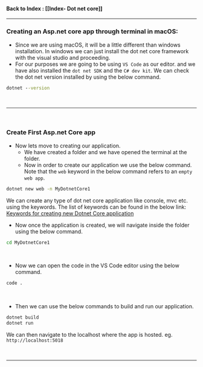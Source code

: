 
#### Back to Index : [[Index- Dot net core]]

---


### **Creating an Asp.net core app through terminal in macOS**:

- Since we are using macOS, it will be a little different than windows installation. In windows we can just install the dot net core framework with the visual studio and proceeding.
- For our purposes we are going to be using `VS Code` as our editor. and we have also installed the `dot net SDK` and the `C# dev kit`.
  We can check the dot net version installed by using the below command. 
```cmd
dotnet --version
```

</br>


---

</br>

### **Create First Asp.net Core app**

- Now lets move to creating our application.
	- We have created a folder and we have opened the terminal at the folder.
	- Now in order to create our application we use the below command. Note that the `web` keyword in the below command refers to an `empty web app`.
```cmd
dotnet new web -n MyDotnetCore1
```

We can create any type of dot net core application like console, mvc etc. using the keywords. 
	  The list of keywords can be found in the below link:</br>
	  <a href="https://learn.microsoft.com/en-us/dotnet/core/tools/dotnet-new">
	  Keywords for creating new Dotnet Core application</a>
	  

- Now once the application is created, we will navigate inside the folder using the below command.

```cmd
cd MyDotnetCore1
```

</br>

- Now we can open the code in the VS Code editor using the below command.
```cmd
code .
```

</br>

- Then we can use the below commands to build and run our application.
```cmd
dotnet build
dotnet run
```

We can then navigate to the localhost where the app is hosted. eg. `http://localhost:5018`

</br>

---



